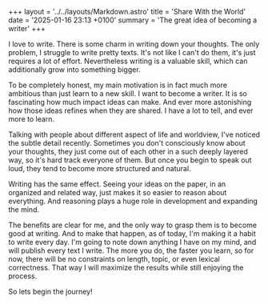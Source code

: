 +++
layout = '../../layouts/Markdown.astro'
title = 'Share With the World'
date = '2025-01-16 23:13 +0100'
summary = 'The great idea of becoming a writer'
+++

I love to write. There is some charm in writing down your thoughts. The only problem, I struggle to write pretty texts. It's not like I can't do them, it's just requires a lot of effort. Nevertheless writing is a valuable skill, which can additionally grow into something bigger. 

To be completely honest, my main motivation is in fact much more ambitious than just learn to a new skill. I want to become a writer. It is so fascinating how much impact ideas can make. And ever more astonishing how those ideas refines when they are shared. I have a lot to tell, and ever more to learn.

Talking with people about different aspect of life and worldview, I've noticed the subtle detail recently. Sometimes you don't consciously know about your thoughts, they just come out of each other in a such deeply layered way, so it's hard track everyone of them. But once you begin to speak out loud, they tend to become more structured and natural.

Writing has the same effect. Seeing your ideas on the paper, in an organized and related way, just makes it so easier to reason about everything. And reasoning plays a huge role in development and expanding the mind.

The benefits are clear for me, and the only way to grasp them is to become good at writing. And to make that happen, as of today, I'm making it a habit to write every day. I'm going to note down anything I have on my mind, and will publish every text I write. The more you do, the faster you learn, so for now, there will be no constraints on length, topic, or even lexical correctness. That way I will maximize the results while still enjoying the process.

So lets begin the journey!